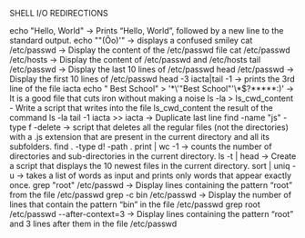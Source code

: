 SHELL I/O REDIRECTIONS

echo "Hello, World" -> Prints “Hello, World”, followed by a new line to the standard output.
echo "\"(Ôo)'" -> displays a confused smiley
cat /etc/passwd -> Display the content of the /etc/passwd file
cat /etc/passwd /etc/hosts -> Display the content of /etc/passwd and /etc/hosts
tail /etc/passwd -> Display the last 10 lines of /etc/passwd
head /etc/passwd -> Display the first 10 lines of /etc/passwd
head -3 iacta|tail -1  -> prints the 3rd line of the file iacta
echo " Best School" > '\*\\'"Best School"\'\\*$\?\*\*\*\*\*:)' ->  It is a good file that cuts iron without making a noise
ls -la > ls_cwd_content - Write a script that writes into the file ls_cwd_content the result of the command ls -la
tail -1 iacta >> iacta -> Duplicate last line
find -name "js" -type f -delete -> script that deletes all the regular files (not the directories) with a .js extension that are present in the current directory and all its subfolders.
find . -type d! -path . print | wc -1 -> counts the number of directories and sub-directories in the current directory.
ls -t | head -> Create a script that displays the 10 newest files in the current directory.
sort | uniq -u -> takes a list of words as input and prints only words that appear exactly once.
grep "root" /etc/passwd -> Display lines containing the pattern “root” from the file /etc/passwd
grep -c bin /etc/passwd -> Display the number of lines that contain the pattern “bin” in the file /etc/passwd
grep root /etc/passwd --after-context=3 -> Display lines containing the pattern “root” and 3 lines after them in the file /etc/passwd

